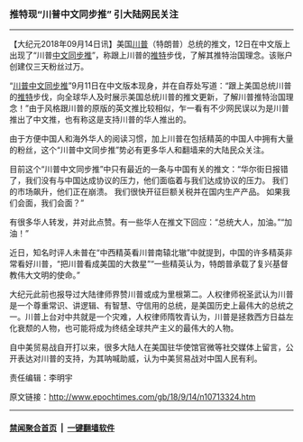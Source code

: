 ### 推特现“川普中文同步推” 引大陆网民关注
------------------------

<p>【大纪元2018年09月14日讯】美国<a href="http://www.epochtimes.com/gb/tag/%E5%B7%9D%E6%99%AE.html">川普</a>（特朗普）总统的推文，12日在中文版上出现了“川普<a href="http://www.epochtimes.com/gb/tag/%E4%B8%AD%E6%96%87%E5%90%8C%E6%AD%A5%E6%8E%A8.html">中文同步推</a>”，称跟上川普的<a href="http://www.epochtimes.com/gb/tag/%E6%8E%A8%E7%89%B9.html">推特</a>步伐，了解其推特治国理念。该账户创建仅三天粉丝过万。</p>
<p>“<a href="http://www.epochtimes.com/gb/tag/%E5%B7%9D%E6%99%AE.html">川普</a><a href="http://www.epochtimes.com/gb/tag/%E4%B8%AD%E6%96%87%E5%90%8C%E6%AD%A5%E6%8E%A8.html">中文同步推</a>”9月11日在中文版本现身，并在自荐处写道：“跟上美国总统川普的<a href="http://www.epochtimes.com/gb/tag/%E6%8E%A8%E7%89%B9.html">推特</a>步伐，向全球华人及时展示美国总统川普的推文更新，了解川普推特治国理念！”由于风格跟川普的原版的英文推比较相似，乍一看有不少网民误以为是川普推出了中文推，也有称这是支持川普的华人推出的。</p>
<p>由于方便中国人和海外华人的阅读习惯，加上川普在包括精英的中国人中拥有大量的粉丝，这个“川普中文同步推”势必有更多华人和翻墙来的大陆民众关注。</p>
<p>目前这个“川普中文同步推”中只有最近的一条与中国有关的推文：“华尔街日报错了，我们没有与中国达成协议的压力，他们面临着与我们达成协议的压力。 我们的市场飙升，他们正在崩溃。 我们很快开征巨额关税并在国内生产产品。 如果我们会面，我们会面？”</p>
<p>有很多华人转发，并对此点赞。有一些华人在推文下回应：“总统大人，加油。”“加油！”</p>
<p>近日，知名时评人未普在“中西精英看川普南辕北辙”中就提到，中国的许多精英非常看好川普，“把川普看成美国的大救星”“一些精英认为，特朗普承载了复兴基督教伟大文明的使命。”</p>
<p>大纪元此前也报导过大陆律师界赞川普或成为里根第二。人权律师祝圣武认为川普是一个尊重常识、讲逻辑、有智慧、守信用的总统，是美国历史上最伟大的总统之一。川普上台对中共就是一个灾难，人权律师隋牧青认为，川普是拯救西方日益左化衰颓的人物，也可能将成为终结全球共产主义的最伟大的人物。</p>
<p>自中美贸易战自开打以来，很多大陆人在美国驻华使馆官微等社交媒体上留言，公开表达对川普的支持，为其呐喊助威，认为中美贸易战对中国人民有利。</p>
<p>责任编辑：李明宇</p>

原文链接：http://www.epochtimes.com/gb/18/9/14/n10713324.htm


------------------------
#### [禁闻聚合首页](https://github.com/gfw-breaker/banned-news/blob/master/README.md) &nbsp;|&nbsp;  [一键翻墙软件](https://github.com/gfw-breaker/nogfw/blob/master/README.md)